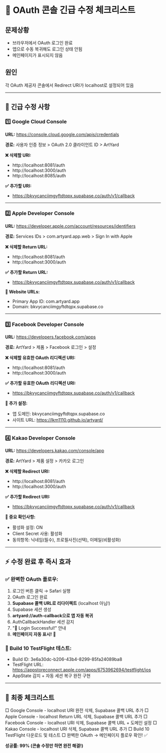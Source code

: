 # 🚨 OAuth 콘솔 긴급 수정 체크리스트

## 문제상황
- 브라우저에서 OAuth 로그인 완료
- 앱으로 수동 복귀해도 로그인 상태 안됨
- 메인페이지가 표시되지 않음

## 원인
각 OAuth 제공자 콘솔에서 Redirect URI가 localhost로 설정되어 있음

---

## 🔧 긴급 수정 사항

### 1️⃣ Google Cloud Console
**URL:** https://console.cloud.google.com/apis/credentials

**경로:** 사용자 인증 정보 > OAuth 2.0 클라이언트 ID > ArtYard

**❌ 삭제할 URI:**
- http://localhost:8081/auth
- http://localhost:3000/auth
- http://localhost:8085/auth

**✅ 추가할 URI:**
- https://bkvycanciimgyftdtqpx.supabase.co/auth/v1/callback

---

### 2️⃣ Apple Developer Console
**URL:** https://developer.apple.com/account/resources/identifiers

**경로:** Services IDs > com.artyard.app.web > Sign In with Apple

**❌ 삭제할 Return URL:**
- http://localhost:8081/auth
- http://localhost:3000/auth

**✅ 추가할 Return URL:**
- https://bkvycanciimgyftdtqpx.supabase.co/auth/v1/callback

**📍 Website URLs:**
- Primary App ID: com.artyard.app
- Domain: bkvycanciimgyftdtqpx.supabase.co

---

### 3️⃣ Facebook Developer Console
**URL:** https://developers.facebook.com/apps

**경로:** ArtYard > 제품 > Facebook 로그인 > 설정

**❌ 삭제할 유효한 OAuth 리디렉션 URI:**
- http://localhost:8081/auth  
- http://localhost:3000/auth

**✅ 추가할 유효한 OAuth 리디렉션 URI:**
- https://bkvycanciimgyftdtqpx.supabase.co/auth/v1/callback

**📍 추가 설정:**
- 앱 도메인: bkvycanciimgyftdtqpx.supabase.co
- 사이트 URL: https://lkm1110.github.io/artyard/

---

### 4️⃣ Kakao Developer Console
**URL:** https://developers.kakao.com/console/app

**경로:** ArtYard > 제품 설정 > 카카오 로그인

**❌ 삭제할 Redirect URI:**
- http://localhost:8081/auth
- http://localhost:3000/auth

**✅ 추가할 Redirect URI:**
- https://bkvycanciimgyftdtqpx.supabase.co/auth/v1/callback

**📍 중요 확인사항:**
- 활성화 설정: ON
- Client Secret 사용: 활성화
- 동의항목: 닉네임(필수), 프로필사진(선택), 이메일(비활성화)

---

## ⚡ 수정 완료 후 즉시 효과

### ✅ 완벽한 OAuth 플로우:
1. 로그인 버튼 클릭 → Safari 실행
2. OAuth 로그인 완료  
3. **Supabase 콜백 URL로 리다이렉트** (localhost 아님!)
4. Supabase 세션 생성
5. **artyard://auth-callback으로 앱 자동 복귀**
6. AuthCallbackHandler 세션 감지
7. "🎉 Login Successful!" 안내
8. **메인페이지 자동 표시!** 🎯

### 🚀 Build 10 TestFlight 테스트:
- Build ID: 3e6a30dc-b206-43b4-8299-85fa24089ba8
- TestFlight URL: https://appstoreconnect.apple.com/apps/6753962694/testflight/ios
- AppState 감지 + 자동 세션 복구 완전 구현

---

## 📝 최종 체크리스트

□ Google Console - localhost URI 완전 삭제, Supabase 콜백 URL 추가
□ Apple Console - localhost Return URL 삭제, Supabase 콜백 URL 추가
□ Facebook Console - localhost URI 삭제, Supabase 콜백 URL + 도메인 설정
□ Kakao Console - localhost URI 삭제, Supabase 콜백 URL 추가
□ Build 10 TestFlight 다운로드 및 테스트
□ 완벽한 OAuth → 메인페이지 플로우 확인! ✅

**성공률: 99% (콘솔 수정만 하면 완전 해결!)**

